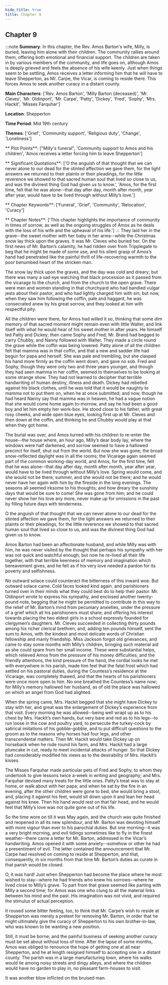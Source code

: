 ```yaml
---
hide_title: true
title: Chapter 9
---
```

## Chapter 9
:::note
**Summary**:
In this chapter, the Rev. Amos Barton's wife, Milly, is buried, leaving him alone with their children. The community rallies around them, offering both emotional and financial support. The children are taken in by various members of the community, and life goes on, although Amos is deeply grieved and feels the absence of his wife keenly. Just when things seem to be settling, Amos receives a letter informing him that he will have to leave Shepperton, as Mr. Carpe, the Vicar, is coming to reside there. This forces Amos to seek another curacy in a distant county.

**Main Characters**:
['Rev. Amos Barton', 'Milly Barton (deceased)', 'Mr. Cleves', 'Mr. Oldinport', 'Mr. Carpe', 'Patty', 'Dickey', 'Fred', 'Sophy', 'Mrs. Hackit', 'Misses Farquhar']

**Location**:
Shepperton

**Time Period**:
Mid 19th century

**Themes**:
['Grief', 'Community support', 'Religious duty', 'Change', 'Loneliness']

** Plot Points**:
["Milly's funeral", 'Community support to Amos and his children', 'Amos receives a letter forcing him to leave Shepperton']

** Significant Quotations**:
['O the anguish of that thought that we can never atone to our dead for the stinted affection we gave them, for the light answers we returned to their plaints or their pleadings, for the little reverence we showed to that sacred human soul that lived so close to us, and was the divinest thing God had given us to know.', 'Amos, for the first time, felt that he was alone--that day after day, month after month, year after year, would have to be lived through without Milly’s love.']

** Chapter Keywords**:
['Funeral', 'Grief', 'Community', 'Relocation', 'Curacy']

** Chapter Notes**:
['This chapter highlights the importance of community in times of sorrow, as well as the ongoing struggles of Amos as he deals with the loss of his wife and the upheaval of his life.']
:::
They laid her in the grave--the sweet mother with her baby in her arms--while the Christmas snow lay thick upon the graves. It was Mr. Cleves who buried her. On the first news of Mr. Barton’s calamity, he had ridden over from Tripplegate to beg that he might be made of some use, and his silent grasp of Amos’s hand had penetrated like the painful thrill of life-recovering warmth to the poor benumbed heart of the stricken man. 

The snow lay thick upon the graves, and the day was cold and dreary; but there was many a sad eye watching that black procession as it passed from the vicarage to the church, and from the church to the open grave. There were men and women standing in that churchyard who had bandied vulgar jests about their pastor, and who had lightly charged him with sin; but now, when they saw him following the coffin, pale and haggard, he was consecrated anew by his great sorrow, and they looked at him with respectful pity. 

All the children were there, for Amos had willed it so, thinking that some dim memory of that sacred moment might remain even with little Walter, and link itself with what he would hear of his sweet mother in after years. He himself led Patty and Dickey; then came Sophy and Fred; Mr. Brand had begged to carry Chubby, and Nanny followed with Walter. They made a circle round the grave while the coffin was being lowered. Patty alone of all the children felt that mamma was in that coffin, and that a new and sadder life had begun for papa and herself. She was pale and trembling, but she clasped his hand more firmly as the coffin went down, and gave no sob. Fred and Sophy, though they were only two and three years younger, and though they had seen mamma in her coffin, seemed to themselves to be looking at some strange show. They had not learned to decipher that terrible handwriting of human destiny, illness and death. Dickey had rebelled against his black clothes, until he was told that it would be naughty to mamma not to put them on, when he at once submitted; and now, though he had heard Nanny say that mamma was in heaven, he had a vague notion that she would come home again to-morrow, and say he had been a good boy and let him empty her work-box. He stood close to his father, with great rosy cheeks, and wide open blue eyes, looking first up at Mr. Cleves and then down at the coffin, and thinking he and Chubby would play at that when they got home. 

The burial was over, and Amos turned with his children to re-enter the house--the house where, an hour ago, Milly’s dear body lay, where the windows were half darkened, and sorrow seemed to have a hallowed precinct for itself, shut out from the world. But now she was gone; the broad snow-reflected daylight was in all the rooms; the Vicarage again seemed part of the common working-day world, and Amos, for the first time, felt that he was alone--that day after day, month after month, year after year, would have to be lived through without Milly’s love. Spring would come, and she would not be there; summer, and she would not be there; and he would never have her again with him by the fireside in the long evenings. The seasons all seemed irksome to his thoughts; and how dreary the sunshiny days that would be sure to come! She was gone from him; and he could never show her his love any more, never make up for omissions in the past by filling future days with tenderness. 

O the anguish of that thought that we can never atone to our dead for the stinted affection we gave them, for the light answers we returned to their plaints or their pleadings, for the little reverence we showed to that sacred human soul that lived so close to us, and was the divinest thing God had given us to know. 

Amos Barton had been an affectionate husband, and while Milly was with him, he was never visited by the thought that perhaps his sympathy with her was not quick and watchful enough; but now he re-lived all their life together, with that terrible keenness of memory and imagination which bereavement gives, and he felt as if his very love needed a pardon for its poverty and selfishness. 

No outward solace could counteract the bitterness of this inward woe. But outward solace came. Cold faces looked kind again, and parishioners turned over in their minds what they could best do to help their pastor. Mr. Oldinport wrote to express his sympathy, and enclosed another twenty-pound note, begging that he might be permitted to contribute in this way to the relief of Mr. Barton’s mind from pecuniary anxieties, under the pressure of a grief which all his parishioners must share; and offering his interest towards placing the two eldest girls in a school expressly founded for clergymen’s daughters. Mr. Cleves succeeded in collecting thirty pounds among his richer clerical brethren, and, adding ten pounds himself, sent the sum to Amos, with the kindest and most delicate words of Christian fellowship and manly friendship. Miss Jackson forgot old grievances, and came to stay some months with Milly’s children, bringing such material aid as she could spare from her small income. These were substantial helps, which relieved Amos from the pressure of his money difficulties; and the friendly attentions, the kind pressure of the hand, the cordial looks he met with everywhere in his parish, made him feel that the fatal frost which had settled on his pastoral duties, during the Countess’s residence at the Vicarage, was completely thawed, and that the hearts of his parishioners were once more open to him. No one breathed the Countess’s name now; for Milly’s memory hallowed her husband, as of old the place was hallowed on which an angel from God had alighted. 

When the spring came, Mrs. Hackit begged that she might have Dickey to stay with her, and great was the enlargement of Dickey’s experience from that visit. Every morning he was allowed--being well wrapt up as to his chest by Mrs. Hackit’s own hands, but very bare and red as to his legs--to run loose in the cow and poultry yard, to persecute the turkey-cock by satirical imitations of his gobble-gobble, and to put difficult questions to the groom as to the reasons why horses had four legs, and other transcendental matters. Then Mr. Hackit would take Dickey up on horseback when he rode round his farm, and Mrs. Hackit had a large plumcake in cut, ready to meet incidental attacks of hunger. So that Dickey had considerably modified his views as to the desirability of Mrs. Hackit’s kisses. 

The Misses Farquhar made particular pets of Fred and Sophy, to whom they undertook to give lessons twice a-week in writing and geography; and Mrs. Farquhar devised many treats for the little ones. Patty’s treat was to stay at home, or walk about with her papa; and when he sat by the fire in an evening, after the other children were gone to bed, she would bring a stool, and, placing it against his feet, would sit down upon it and lean her head against his knee. Then his hand would rest on that fair head, and he would feel that Milly’s love was not quite gone out of his life. 

So the time wore on till it was May again, and the church was quite finished and reopened in all its new splendour, and Mr. Barton was devoting himself with more vigour than ever to his parochial duties. But one morning--it was a very bright morning, and evil tidings sometimes like to fly in the finest weather--there came a letter for Mr. Barton, addressed in the Vicar’s handwriting. Amos opened it with some anxiety--somehow or other he had a presentiment of evil. The letter contained the announcement that Mr. Carpe had resolved on coming to reside at Shepperton, and that, consequently, in six months from that time Mr. Barton’s duties as curate in that parish would be closed. 

O, it was hard! Just when Shepperton had become the place where he most wished to stay--where he had friends who knew his sorrows--where he lived close to Milly’s grave. To part from that grave seemed like parting with Milly a second time; for Amos was one who clung to all the material links between his mind and the past. His imagination was not vivid, and required the stimulus of actual perception. 

It roused some bitter feeling, too, to think that Mr. Carpe’s wish to reside at Shepperton was merely a pretext for removing Mr. Barton, in order that he might ultimately give the curacy of Shepperton to his own brother-in-law, who was known to be wanting a new position. 

Still, it must be borne; and the painful business of seeking another curacy must be set about without loss of time. After the lapse of some months, Amos was obliged to renounce the hope of getting one at all near Shepperton, and he at length resigned himself to accepting one in a distant county. The parish was in a large manufacturing town, where his walks would lie among noisy streets and dingy alleys, and where the children would have no garden to play in, no pleasant farm-houses to visit. 

It was another blow inflicted on the bruised man. 

